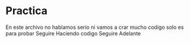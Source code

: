 # Practica
En este archivo no hablamos serio ni vamos a crar mucho codigo solo es para probar
Seguire Haciendo codigo
Seguire Adelante


